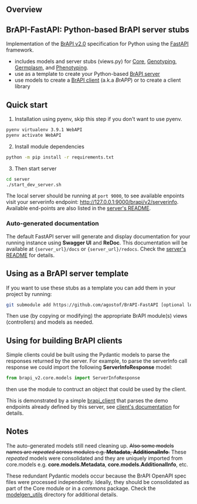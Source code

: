 ## Overview

## BrAPI-FastAPI: Python-based BrAPI server stubs

Implementation of the [BrAPI v2.0](https://brapi.org/) specification for Python using the [FastAPI](https://fastapi.tiangolo.com/) framework.
* includes models and server stubs (views.py) for [Core](brapi_v2/core), [Genotyping](brapi_v2/genotyping), [Germplasm](brapi_v2/germplasm), and [Phenotyping](brapi_v2/phenotyping).
* use as a template to create your Python-based [BrAPI server](brapi_v2/main.py)
* use models to create a [BrAPI client](client/brapi_client.py) (a.k.a *BrAPP*) or to create a client library

## Quick start
1. Installation using pyenv, skip this step if you don't want to use pyenv.
``` sh
pyenv virtualenv 3.9.1 WebAPI
pyenv activate WebAPI
```
2. Install module dependencies
``` sh
python -m pip install -r requirements.txt
```
3. Then start server
``` sh
cd server
./start_dev_server.sh
```
The local server should be running at `port 9000`, to see available enpoints visit your serverinfo endpoint: http://127.0.0.1:9000/brapi/v2/serverinfo. Available end-points are also listed in the [server's README](server/README.md).

### Auto-generated documentation
The default FastAPI server will generate and display documentation for your running instance using **Swagger UI** and **ReDoc**. This documentation will be available at `{server_url}/docs` or `{server_url}/redocs`. Check the [server's README](server/README.md) for details.


## Using as a BrAPI server template

If you want to use these stubs as a template you can add them in your project by running:

```sh
git submodule add https://github.com/agostof/BrAPI-FastAPI [optional local_name]
```
Then use (by copying or modifying) the appropriate BrAPI module(s) views (controllers) and models as needed.

## Using for building BrAPI clients

Simple clients could be built using the Pydantic models to parse the responses returned by the server.
For example, to parse the serverInfo call response we could import the following **ServerInfoResponse** model:
```python
from brapi_v2.core.models import ServerInfoResponse
```
then use the module to contruct an object that could be used by the client.

This is demonstrated by a simple [brapi_client](client/brapi_client.py) that parses the demo endpoints already defined by this server, see [client's documentation](client/README.md) for details.

## Notes

The auto-generated models still need cleaning up. ~~Also some models names are *repeated* across modules e.g. **Metadata**, **AdditionalInfo**.~~ These *repeated* models were consolidated and they are uniquely imported from core.models e.g. **core.models.Metadata**,  **core.models.AdditionalInfo**, etc.

These redundant Pydantic models occur because the BrAPI OpenAPI spec files were processed independently.
Ideally, they should be consolidated as part of the Core module or in a *commons* package. Check the [modelgen_utils](modelgen_utils) directory for additional details.
